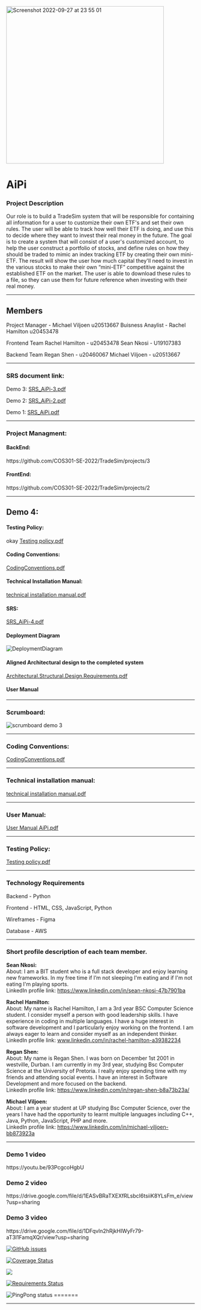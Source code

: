 <img width="421" alt="Screenshot 2022-09-27 at 23 55 01" src="https://user-images.githubusercontent.com/93087406/192642886-acdec4be-65c3-45e7-a2d2-76001af23e2e.png">


<h1> <b> AiPi </b> </h1>

<h3> <b> Project Description </b> </h3>
<p> Our role is to build a TradeSim system that will be responsible for containing all information for a user to customize their own ETF's and set their own rules. The user will be able to track how well their ETF is doing, and use this to decide where they want to invest their real money in the future. The goal is to create a system that will consist of a user's customized account, to help the user construct a portfolio of stocks, and define rules on how they should be traded to mimic an index tracking ETF by creating their own mini-ETF.
The result will show the user how much capital they'll need to invest in the various stocks to make their own “mini-ETF” competitive against the established ETF on the market.
The user is able to download these rules to a file, so they can use them for future reference when investing with their real money.  </p>

----------------------------------------------------

Members
-------
Project Manager - Michael Viljoen u20513667
Buisness Anaylist - Rachel Hamilton u20453478

Frontend Team
Rachel Hamilton - u20453478
Sean Nkosi - U19107383

Backend Team
Regan Shen - u20460067
Michael Viljoen - u20513667


-----------------------------------------------------

<h3> SRS document link: </h3>

Demo 3:
[SRS_AiPi-3.pdf](https://github.com/COS301-SE-2022/TradeSim/files/9214147/SRS_AiPi-3.pdf)

Demo 2:
[SRS_AiPi-2.pdf](https://github.com/COS301-SE-2022/TradeSim/files/8863733/SRS_AiPi-2.pdf)

Demo 1:
[SRS_AiPi.pdf](https://github.com/COS301-SE-2022/TradeSim/files/8877618/SRS_AiPi.pdf)

-----------------------------------------------------

<h3> Project Managment: </h3>

<h4> BackEnd: </h4>
https://github.com/COS301-SE-2022/TradeSim/projects/3

<h4> FrontEnd: </h4>
https://github.com/COS301-SE-2022/TradeSim/projects/2

-----------------------------------------------------
<h2> Demo 4: </h2>


<h4> Testing Policy: </h4>

okay
[Testing policy.pdf](https://github.com/COS301-SE-2022/TradeSim/files/9669232/Testing.policy.pdf)

<h4> Coding Conventions: </h4>

[CodingConventions.pdf](https://github.com/COS301-SE-2022/TradeSim/files/9668882/CodingConventions.pdf)

<h4>Technical Installation Manual: </h4>

[technical installation manual.pdf](https://github.com/COS301-SE-2022/TradeSim/files/9668911/technical.installation.manual.pdf)

<h4>SRS: </h4>

[SRS_AiPi-4.pdf](https://github.com/COS301-SE-2022/TradeSim/files/9668915/SRS_AiPi-4.pdf)

<h4>Deployment Diagram </h4>

![DeploymentDiagram](https://user-images.githubusercontent.com/93087406/192887957-e89f29c5-be7e-455e-a7cf-21da7744debb.png)

<h4>Aligned Architectural design to the completed system</h4>

[Architectural.Structural.Design.Requirements.pdf](https://github.com/COS301-SE-2022/TradeSim/files/9668921/Architectural.Structural.Design.Requirements.pdf)

<h4>User Manual</h4>





-----------------------------------------------------
<h3> Scrumboard: </h3>

![scrumboard demo 3](https://user-images.githubusercontent.com/92848541/181635724-da7c5d73-b0e9-424d-8539-655ae58b83a8.JPG)

-----------------------------------------------------

<h3> Coding Conventions: </h3>

[CodingConventions.pdf](https://github.com/COS301-SE-2022/TradeSim/files/9212979/CodingConventions.pdf)

-----------------------------------------------------


<h3> Technical installation manual: </h3>

[technical installation manual.pdf](https://github.com/COS301-SE-2022/TradeSim/files/9213420/technical.installation.manual.pdf)


-----------------------------------------------------


<h3> User Manual: </h3>

[User Manual AiPi.pdf](https://github.com/COS301-SE-2022/TradeSim/files/9213423/User.Manual.AiPi.pdf)


-----------------------------------------------------

<h3> Testing Policy: </h3>

[Testing policy.pdf](https://github.com/COS301-SE-2022/TradeSim/files/9669233/Testing.policy.pdf)


-----------------------------------------------------

<h3>Technology Requirements</h3>
<p>Backend - Python</p>
<p>Frontend - HTML, CSS, JavaScript, Python </p>
<p>Wireframes - Figma </p>
<p>Database - AWS </p>

-----------------------------------------------------



<h3> Short profile description of each team member. </h3>

<b> Sean Nkosi: </b> <br>
About: I am a BIT student who is a full stack developer and enjoy learning new frameworks. In my free time if I’m not sleeping I'm eating and if I'm not eating I'm playing sports.<br>
LinkedIn profile link: https://www.linkedin.com/in/sean-nkosi-47b7901ba

<b> Rachel Hamilton: </b> <br>
About: My name is Rachel Hamilton, I am a 3rd year BSC Computer Science student. I consider myself a person with good leadership skills. I have experience in coding in multiple languages. I have a huge interest in software development and I particularly enjoy working on the frontend. I am always eager to learn and consider myself as an independent thinker. <br>
LinkedIn profile link: www.linkedin.com/in/rachel-hamilton-a39382234

<b> Regan Shen: </b> <br>
About: My name is Regan Shen. I was born on December 1st 2001 in westville, Durban. I am currently in my 3rd year, studying Bsc Computer Science at the University of Pretoria. I really enjoy spending time with my friends and attending social events. I have an interest in Software Development and more focused on the backend. <br>
LinkedIn profile link: https://www.linkedin.com/in/regan-shen-b8a73b23a/

<b> Michael Viljoen: </b> <br>
About: I am a year student at UP studying Bsc Computer Science, over the years I have had the opportunity to learnt multiple languages including C++, Java, Python, JavaScript, PHP and more.<br>
LinkedIn profile link:  https://www.linkedin.com/in/michael-viljoen-bb873923a


-----------------------------------------------------
<h3>Demo 1 video</h3>
https://youtu.be/93PcgcoHgbU

<h3>Demo 2 video</h3>
https://drive.google.com/file/d/1EASvBRaTXEXfRLsbcI6tsiiK8YLsFm_e/view?usp=sharing

<h3>Demo 3 video</h3>
https://drive.google.com/file/d/1DFqvln2hRjkHIWyFr79-aT3l1FamqXQr/view?usp=sharing

<a href="https://github.com/COS301-SE-2022/TradeSim/issues"><img alt="GitHub issues" src="https://img.shields.io/github/issues/COS301-SE-2022/TradeSim"></a>

<a href='https://coveralls.io/github/COS301-SE-2022/TradeSim?branch=main'><img src='https://coveralls.io/repos/github/COS301-SE-2022/TradeSim/badge.svg?branch=main' alt='Coverage Status' /></a>

<a href="https://app.travis-ci.com/MichaelViljoen/TradeSim"><img src="https://app.travis-ci.com/MichaelViljoen/TradeSim.svg?branch=main"></a>

<a href="https://requires.io/github/MichaelViljoen/TradeSim/requirements/?branch=main"><img src="https://requires.io/github/MichaelViljoen/TradeSim/requirements.svg?branch=main" alt="Requirements Status" /></a>

<img alt="PingPong status" src="https://img.shields.io/pingpong/status/sp_257456a7d8c142d4a6b69880301241a6">
=======


-----------------------------------------------------

